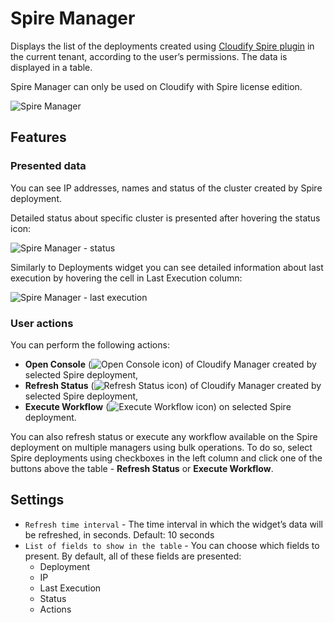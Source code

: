 # Spire Manager

Displays the list of the deployments created using [Cloudify Spire plugin](https://github.com/cloudify-cosmo/cloudify-spire-plugin) in the current tenant, according to the user’s permissions. The data is displayed in a table.

<div class="ui message info">
Spire Manager can only be used on Cloudify with Spire license edition.
</div>


![Spire Manager](https://docs.cloudify.co/5.1/images/ui/widgets/spire-manager.png)

## Features

### Presented data

You can see IP addresses, names and status of the cluster created by Spire deployment. 

Detailed status about specific cluster is presented after hovering the status icon:

![Spire Manager - status](https://docs.cloudify.co/5.1/images/ui/widgets/spire-manager-status.png)

Similarly to Deployments widget you can see detailed information about last execution by hovering the cell in Last Execution column:

![Spire Manager - last execution](https://docs.cloudify.co/5.1/images/ui/widgets/spire-manager-last-execution.png) 


### User actions

You can perform the following actions:

* **Open Console** (![Open Console icon](https://docs.cloudify.co/5.1/images/ui/icons/open-console-icon.png)) of Cloudify Manager created by selected Spire deployment,
* **Refresh Status** (![Refresh Status icon](https://docs.cloudify.co/5.1/images/ui/icons/refresh-status-icon.png)) of Cloudify Manager created by selected Spire deployment,
* **Execute Workflow** (![Execute Workflow icon](https://docs.cloudify.co/5.1/images/ui/icons/execute-workflow-icon.png)) on selected Spire deployment. 

You can also refresh status or execute any workflow available on the Spire deployment on multiple managers using bulk operations. 
To do so, select Spire deployments using checkboxes in the left column and click one of the buttons above the table - **Refresh Status** or **Execute Workflow**.


## Settings

* `Refresh time interval` - The time interval in which the widget’s data will be refreshed, in seconds. Default: 10 seconds
* `List of fields to show in the table` - You can choose which fields to present. By default, all of these fields are presented:
   * Deployment
   * IP
   * Last Execution
   * Status
   * Actions
